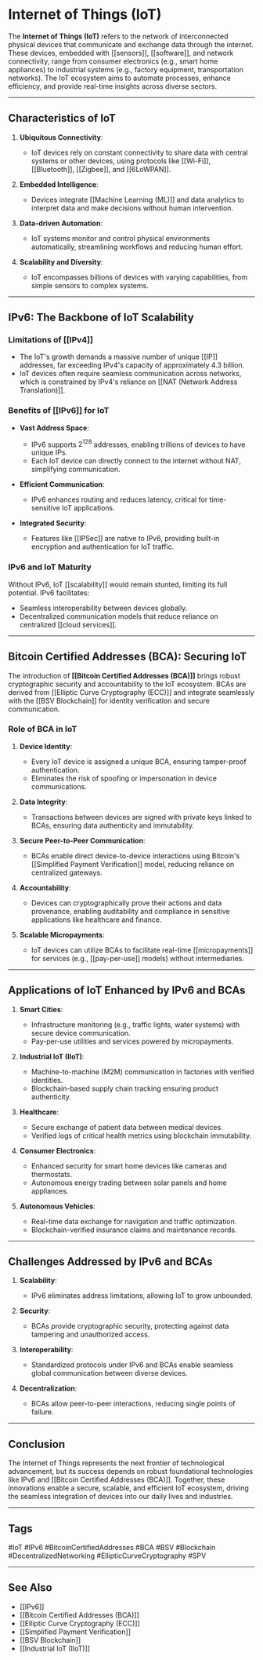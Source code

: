 # Internet of Things (IoT)

The **Internet of Things (IoT)** refers to the network of interconnected physical devices that communicate and exchange data through the internet. These devices, embedded with [[sensors]], [[software]], and network connectivity, range from consumer electronics (e.g., smart home appliances) to industrial systems (e.g., factory equipment, transportation networks). The IoT ecosystem aims to automate processes, enhance efficiency, and provide real-time insights across diverse sectors.

---

## Characteristics of IoT

1. **Ubiquitous Connectivity**:
   - IoT devices rely on constant connectivity to share data with central systems or other devices, using protocols like [[Wi-Fi]], [[Bluetooth]], [[Zigbee]], and [[6LoWPAN]].

2. **Embedded Intelligence**:
   - Devices integrate [[Machine Learning (ML)]] and data analytics to interpret data and make decisions without human intervention.

3. **Data-driven Automation**:
   - IoT systems monitor and control physical environments automatically, streamlining workflows and reducing human effort.

4. **Scalability and Diversity**:
   - IoT encompasses billions of devices with varying capabilities, from simple sensors to complex systems.

---

## IPv6: The Backbone of IoT Scalability

### Limitations of [[IPv4]]
- The IoT's growth demands a massive number of unique [[IP]] addresses, far exceeding IPv4's capacity of approximately 4.3 billion.
- IoT devices often require seamless communication across networks, which is constrained by IPv4's reliance on [[NAT (Network Address Translation)]].

### Benefits of [[IPv6]] for IoT
- **Vast Address Space**:
  - IPv6 supports $2^{128}$ addresses, enabling trillions of devices to have unique IPs.
  - Each IoT device can directly connect to the internet without NAT, simplifying communication.
  
- **Efficient Communication**:
  - IPv6 enhances routing and reduces latency, critical for time-sensitive IoT applications.
  
- **Integrated Security**:
  - Features like [[IPSec]] are native to IPv6, providing built-in encryption and authentication for IoT traffic.

### IPv6 and IoT Maturity
Without IPv6, IoT [[scalability]] would remain stunted, limiting its full potential. IPv6 facilitates:
- Seamless interoperability between devices globally.
- Decentralized communication models that reduce reliance on centralized [[cloud services]].

---

## Bitcoin Certified Addresses (BCA): Securing IoT

The introduction of **[[Bitcoin Certified Addresses (BCA)]]** brings robust cryptographic security and accountability to the IoT ecosystem. BCAs are derived from [[Elliptic Curve Cryptography (ECC)]] and integrate seamlessly with the [[BSV Blockchain]] for identity verification and secure communication.

### Role of BCA in IoT
1. **Device Identity**:
   - Every IoT device is assigned a unique BCA, ensuring tamper-proof authentication.
   - Eliminates the risk of spoofing or impersonation in device communications.

2. **Data Integrity**:
   - Transactions between devices are signed with private keys linked to BCAs, ensuring data authenticity and immutability.

3. **Secure Peer-to-Peer Communication**:
   - BCAs enable direct device-to-device interactions using Bitcoin's [[Simplified Payment Verification]] model, reducing reliance on centralized gateways.

4. **Accountability**:
   - Devices can cryptographically prove their actions and data provenance, enabling auditability and compliance in sensitive applications like healthcare and finance.

5. **Scalable Micropayments**:
   - IoT devices can utilize BCAs to facilitate real-time [[micropayments]] for services (e.g., [[pay-per-use]] models) without intermediaries.

---

## Applications of IoT Enhanced by IPv6 and BCAs

1. **Smart Cities**:
   - Infrastructure monitoring (e.g., traffic lights, water systems) with secure device communication.
   - Pay-per-use utilities and services powered by micropayments.

2. **Industrial IoT (IIoT)**:
   - Machine-to-machine (M2M) communication in factories with verified identities.
   - Blockchain-based supply chain tracking ensuring product authenticity.

3. **Healthcare**:
   - Secure exchange of patient data between medical devices.
   - Verified logs of critical health metrics using blockchain immutability.

4. **Consumer Electronics**:
   - Enhanced security for smart home devices like cameras and thermostats.
   - Autonomous energy trading between solar panels and home appliances.

5. **Autonomous Vehicles**:
   - Real-time data exchange for navigation and traffic optimization.
   - Blockchain-verified insurance claims and maintenance records.

---

## Challenges Addressed by IPv6 and BCAs

1. **Scalability**:
   - IPv6 eliminates address limitations, allowing IoT to grow unbounded.
   
2. **Security**:
   - BCAs provide cryptographic security, protecting against data tampering and unauthorized access.

3. **Interoperability**:
   - Standardized protocols under IPv6 and BCAs enable seamless global communication between diverse devices.

4. **Decentralization**:
   - BCAs allow peer-to-peer interactions, reducing single points of failure.

---

## Conclusion

The Internet of Things represents the next frontier of technological advancement, but its success depends on robust foundational technologies like IPv6 and [[Bitcoin Certified Addresses (BCA)]]. Together, these innovations enable a secure, scalable, and efficient IoT ecosystem, driving the seamless integration of devices into our daily lives and industries.

---

## Tags

#IoT #IPv6 #BitcoinCertifiedAddresses #BCA #BSV #Blockchain #DecentralizedNetworking #EllipticCurveCryptography #SPV

---

## See Also

- [[IPv6]]
- [[Bitcoin Certified Addresses (BCA)]]
- [[Elliptic Curve Cryptography (ECC)]]
- [[Simplified Payment Verification]]
- [[BSV Blockchain]]
- [[Industrial IoT (IIoT)]]


